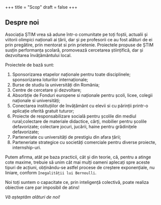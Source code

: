 +++
title = "Scop"
draft = false
+++

## Despre noi

Asociația ȘTIM vrea să adune într-o comunitate pe toți foștii, actualii și viitorii olimpici naționali ai țării, dar și pe  profesorii ce au fost alături de ei prin pregătire, prin mentorat  si prin prietenie.
Proiectele propuse de ȘTIM susțin performanța școlară, promovează cercetarea științifică, dar și dezvoltarea învățământului local.

Proiectele de bază sunt:

1. Sponsorizarea etapelor naționale pentru toate disciplinele; sponsorizarea loturilor internaționale;
1. Burse de studiu la universități din România;
1. Centre de cercetare și dezvoltare;
1. Absorbție de Fonduri europene si naționale pentru școli, licee, colegii naționale si universități;
1. Conectarea instituțiilor de învățământ cu elevii si cu părinții printr-o aplicație oferită gratuit tuturor;
1. Proiecte de responsabilizare socială pentru școlile din mediul rural;colectare de materiale didactice, cărți, mobilier pentru școlile defavorizate; colectare jocuri, jucării, haine pentru grădinițele defavorizate;
1. Parteneriate cu universități de prestigiu din afara țării;
1. Parteneriate strategice cu societăți comerciale pentru diverse proiecte, internship-uri.

Putem afirma, atât pe baza practicii, cât și din teorie, că, pentru a atinge cote maxime, trebuie să unim cât mai mulți oameni aplecați spre aceste tipuri de acțiuni, obținându-se astfel procese de creștere exponențiale, nu liniare, conform `Inegalității lui Bernoulli`.

Noi toți suntem o capacitate ce, prin inteligență colectivă, poate realiza obiective care par imposibil de atins!

*Vă așteptăm alături de noi!*

